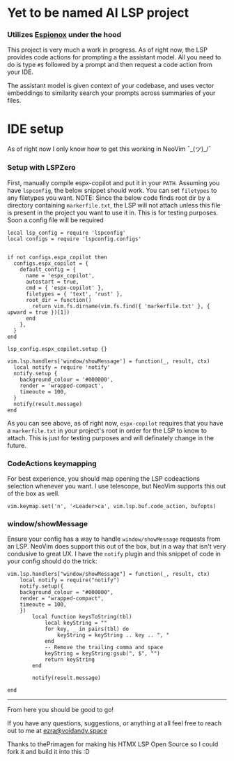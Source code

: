 # Yet to be named AI LSP project

### Utilizes [Espionox](https://github.com/voidKandy/Espionox) under the hood

This project is very much a work in progress. As of right now, the LSP provides code actions for prompting a the assistant model. All you need to do is type
`#$` followed by a prompt and then request a code action from your IDE.

The assistant model is given context of your codebase, and uses vector embeddings to similarity search your prompts across summaries of your files.

# IDE setup

As of right now I only know how to get this working in NeoVim ¯\_(ツ)\_/¯

### Setup with LSPZero

First, manually compile espx-copilot and put it in your `PATH`. Assuming you have `lspconfig`, the below snippet should work. You can set `filetypes` to any filetypes you want. 
NOTE: Since the below code finds root dir by a directory containing `markerfile.txt`, the LSP will not attach unless this file is present in the project you want to use it in. This is for testing purposes. Soon a config file will be required

```
local lsp_config = require 'lspconfig'
local configs = require 'lspconfig.configs'


if not configs.espx_copilot then
  configs.espx_copilot = {
    default_config = {
      name = 'espx_copilot',
      autostart = true,
      cmd = { 'espx-copilot' },
      filetypes = { 'text', 'rust' },
      root_dir = function()
        return vim.fs.dirname(vim.fs.find({ 'markerfile.txt' }, { upward = true })[1])
      end
    },
  }
end

lsp_config.espx_copilot.setup {}

vim.lsp.handlers['window/showMessage'] = function(_, result, ctx)
  local notify = require 'notify'
  notify.setup {
    background_colour = '#000000',
    render = 'wrapped-compact',
    timeoute = 100,
  }
  notify(result.message)
end
```

As you can see above, as of right now, `espx-copilot` requires that you have a `markerfile.txt` in your project's root in order for the LSP to know to attach.
This is just for testing purposes and will definately change in the future.

### CodeActions keymapping

For best experience, you should map opening the LSP codeactions selection whenever you want. I use telescope, but NeoVim supports this out of the box as well.

```
vim.keymap.set('n', '<Leader>ca', vim.lsp.buf.code_action, bufopts)
```

### window/showMessage

Ensure your config has a way to handle `window/showMessage` requests from an LSP. NeoVim does support this out of the box, but in a way that isn't very condusive to great UX.
I have the `notify` plugin and this snippet of code in your config should do the trick:

```
vim.lsp.handlers["window/showMessage"] = function(_, result, ctx)
    local notify = require("notify")
    notify.setup({
    background_colour = "#000000",
    render = "wrapped-compact",
    timeoute = 100,
    })
        local function keysToString(tbl)
            local keyString = ""
            for key, _ in pairs(tbl) do
                keyString = keyString .. key .. ", "
            end
            -- Remove the trailing comma and space
            keyString = keyString:gsub(", $", "")
            return keyString
        end

        notify(result.message)

end
```

---

From here you should be good to go!

If you have any questions, suggestions, or anything at all feel free to reach out to me at ezra@voidandy.space

Thanks to thePrimagen for making his HTMX LSP Open Source so I could fork it and build it into this :D
